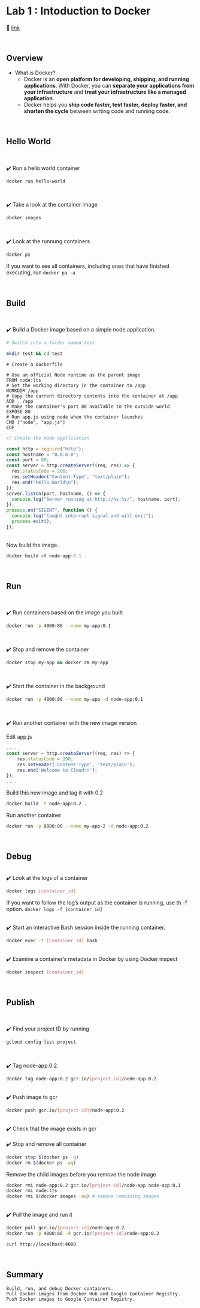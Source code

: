 # Lab 1 : Intoduction to Docker

📒 [link](https://www.cloudskillsboost.google/focuses/1029?parent=catalog)

<br/>

## **Overview**

- What is Docker?
  - Docker is an **open platform for developing, shipping, and running applications**.
    With Docker, you can **separate your applications from your infrastructure**
    and **treat your infrastructure like a managed application**.
  - Docker helps you **ship code faster, test faster, deploy faster,
    and shorten the cycle** between writing code and running code.

<br/>

## **Hello World**

<br/>

✔️ Run a hello world container

```bash
docker run hello-world
```

<br/>

✔️ Take a look at the container image

```bash
docker images
```

<br/>

✔️ Look at the runnung containers

```bash
docker ps
```

If you want to see all containers, including ones that have finished executing, run `docker pa -a`

<br/>

## **Build**

<br/>

✔️ Build a Docker image based on a simple node application.

```bash
# Switch into a folder named test

mkdir test && cd test
```

```docker
# Create a Dockerfile

# Use an official Node runtime as the parent image
FROM node:lts
# Set the working directory in the container to /app
WORKDIR /app
# Copy the current directory contents into the container at /app
ADD . /app
# Make the container's port 80 available to the outside world
EXPOSE 80
# Run app.js using node when the container launches
CMD ["node", "app.js"]
EOF
```

```jsx
// Create the node appllication

const http = require("http");
const hostname = "0.0.0.0";
const port = 80;
const server = http.createServer((req, res) => {
  res.statusCode = 200;
  res.setHeader("Content-Type", "text/plain");
  res.end("Hello World\n");
});
server.listen(port, hostname, () => {
  console.log("Server running at http://%s:%s/", hostname, port);
});
process.on("SIGINT", function () {
  console.log("Caught interrupt signal and will exit");
  process.exit();
});
```

<br/>
Now build the image.

```jsx
docker build =t node-app:0.1 .
```

<br/>

## **Run**

<br/>

✔️ Run containers based on the image you built

```bash
docker run -p 4000:80 --name my-app:0.1
```

<br/>

✔️ Stop and remove the container

```bash
docker stop my-app && docker rm my-app
```

<br/>

✔️ Start the container in the background

```bash
docker run -p 4000:80 --name my-app -d node-app:0.1
```

<br/>

✔️ Run another container with the new image version


Edit app.js

```jsx
....
const server = http.createServer((req, res) => {
    res.statusCode = 200;
    res.setHeader('Content-Type', 'text/plain');
    res.end('Welcome to Cloud\n');
});
....
```

Build this new image and tag it with 0.2

```bash
docker build -t node-app:0.2 .
```

Run another container

```bash
docker run -p 8080:80 --name my-app-2 -d node-app:0.2
```

<br/>

## **Debug**

<br/>
✔️ Look at the logs of a container

```bash
docker logs [container_id]
```

If you want to follow the log’s output as the container is running, use th -f option. `docker logs -f [container_id]`

<br/>
✔️ Start an interactive Bash session inside the running container.

```bash
docker exec -t [container_id] bash
```

<br/>
✔️ Examine a container’s metadata in Docker by using Docker inspect

```bash
docker inspect [container_id]
```

<br/>

## **Publish**

<br/>

✔️ Find your project ID by running

```bash
gcloud config list project
```

<br/>

✔️ Tag node-app:0.2.

```bash
docker tag node-app:0.2 gcr.io/[project-id]/node-app:0.2
```

<br/>
✔️ Push image to gcr

```bash
docker push gcr.io/[project-id]/node-app:0.2
```

<br/>
✔️ Check that the image exists in gcr
<br/>

<br/>
✔️ Stop and remove all container

```bash
docker stop $(docker ps -q)
docker rm $(docker ps -aq)
```

Remove the child images before you remove the node image

```bash
docker rmi node-app:0.2 gcr.io/[project-id]/node-app node-app:0.1
docker rmi node:lts
docker rmi $(docker images -aq) # remove remaining images
```

<br/>
✔️ Pull the image and run it

```bash
docker pull gcr.io/[project-id]/node-app:0.2
docker run -p 4000:80 -d gcr.io/[project-id]/node-app:0.2

curl http://localhost:4000
```

<br/>

## Summary

```
Build, run, and debug Docker containers.
Pull Docker images from Docker Hub and Google Container Registry.
Push Docker images to Google Container Registry.
```
